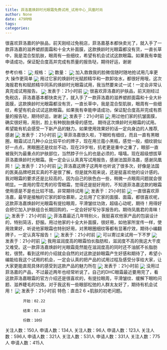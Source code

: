 ```yaml
---
title: 菲洛嘉焕龄时光眼霜免费试用_试用中心_凤凰时尚
author: None
date: 479RMB
tags: 
categories: 
---
```

很喜欢菲洛嘉的护肤品，前天刚经过免税店，菲洛嘉基本都快卖光了，就入手了一款菲洛嘉的滋养塑颜面霜和十全大补面膜，这款换龄时光眼霜都没有货，一直长草中，我是混合型肌肤，眼周有一些细纹，希望有机会试试这款眼霜。如果我有幸能申请成功，保证配合度高并完成有质量的报告哒，期待好运，谢谢
<!-- more -->
参考价格：
<img align="center" border="0" src="http://p0.ifengimg.com/a/2017/0921/8be83906a5a6c6fsize65_w750_h90.jpg" />
规格：
<img align="center" border="0" src="http://cosmeticsfile.ifeng.com/datas/uploadimage/try/201901/thumb_mid_20190103204441777.jpg" />
数量：
<img align="center" border="0" src="http://cosmeticsfile.ifeng.com/static/try/images/img013.jpg" />
加入救救我的脸微信随时随地抢试用几率更大 操作更简单
<img align="center" border="0" src="http://cosmeticsfile.ifeng.com/datas/uploadimage/2017-03/14/images/2017_03_14_14894845631953.jpg" />
用过它家的焕龄时光赋颜精华和一款卸妆水，都很好用哦，这次海报君有和赋颜精华同系的焕龄时光眼霜试用，我当然要来试一试！一定会非常认真完成试用报告。
<img align="center" border="0" src="http://sapp.d.ifeng.com/info/userimg?id=4000000033725630625" />
发表于：21小时前
<img align="center" border="0" src="http://sapp.d.ifeng.com/info/userimg?id=4000000033725300624" />
很喜欢菲洛嘉的护肤品，前天刚经过免税店，菲洛嘉基本都快卖光了，就入手了一款菲洛嘉的滋养塑颜面霜和十全大补面膜，这款换龄时光眼霜都没有货，一直长草中，我是混合型肌肤，眼周有一些细纹，希望有机会试试这款眼霜。如果我有幸能申请成功，保证配合度高并完成有质量的报告哒，期待好运，谢谢
<img align="center" border="0" src="http://sapp.d.ifeng.com/info/userimg?id=4000000033725060623" />
发表于：21小时前
<img align="center" border="0" src="http://sapp.d.ifeng.com/info/userimg?id=4000000024609620624" />
用过他们家的抗皱面膜，确实很好用，用到，脸上有种脱胎换骨的感觉。 期待这次焕龄时光眼霜的试用。希望能有机会感受一下新产品的魅力。如果使用效果好的话一定向身边的人推荐,感谢
<img align="center" border="0" src="http://sapp.d.ifeng.com/info/userimg?id=4000000033724730623" />
发表于：21小时前
<img align="center" border="0" src="http://sapp.d.ifeng.com/info/userimg?id=4000000033724220623" />
草菲洛嘉很久啦，下眼睑有细纹，而且一直有黑眼圈，眼霜试过几种小众比较平价的牌子，现在用兰蔻小黑瓶，感觉一般，细纹貌似好一点点，黑眼圈还是纹丝不动，现在29岁啦，抗老更是重中之重了，眼部一直被我列为最重点的护肤部位，当然脖子什么的也是必须的，嘻嘻。现在超级想拔草菲洛嘉焕龄时光眼霜。我一定会认认真真写试用报告，感谢法国菲洛嘉，感谢凤凰网！
<img align="center" border="0" src="http://sapp.d.ifeng.com/info/userimg?id=4000000033723920624" />
发表于：21小时前
<img align="center" border="0" src="http://sapp.d.ifeng.com/info/userimg?id=78701033" />
菲洛嘉这牌子这两年也听说了很多次，好像是法国的医美品牌吧其实真的不是很了解，但是就外观来说，还是挺喜欢他的设计感的。我对眼霜的要求还是比较高的，因为自己的肤色白一些，稍微一点眼周问题就会很明显。一直用的雪花秀的珍雪眼霜，觉得还是挺好用的，不知道菲洛嘉这款的眼霜使用感是不是也比较不错。非常期待试用
<img align="center" border="0" src="http://sapp.d.ifeng.com/info/userimg?id=4000000033722540630" />
发表于：21小时前
<img align="center" border="0" src="http://sapp.d.ifeng.com/info/userimg?id=4000000025251350625" />
一直很喜欢菲洛嘉，最早是接触的它家的卸妆慕斯，之后用了它家的面膜、面霜，都很喜欢呢，这款菲洛嘉焕龄时光眼霜有提拉眼周，平滑皱纹功效，超级心动呢，期待！用得好会把它加入护肤组合长期回购的，一定会好好写分享报告的。期待凤凰君的青睐！
<img align="center" border="0" src="http://cosmeticsfile.ifeng.com/datas/uploadimage/block/201901/20190107100000701.jpg" />
发表于：21小时前
<img align="center" border="0" src="http://cosmeticsfile.ifeng.com/static/try/images/img000.gif" />
菲洛嘉最近几年特别火，我挺喜欢他家产品的包装设计的，特别简洁，舒服。用过他家的十全大补面膜，很好用，如他家所宣传一样，使用效果好，听说他家眼霜也特别好用，对黑眼圈细纹等都有显著疗效，期待小编翻牌子，一定认真写报告！
<img align="center" border="0" src="http://cosmeticsfile.ifeng.com/static/try/images/img000.gif" />
发表于：21小时前
<img align="center" border="0" src="http://cosmeticsfile.ifeng.com/datas/uploadimage/try/201902/thumb_min_20190214233511341.jpg" />
可以寄过来试用一下不罗
<img align="center" border="0" src="http://cosmeticsfile.ifeng.com/datas/uploadimage/try/201902/thumb_min_20190215000100865.jpg" />
发表于：21小时前
<img align="center" border="0" src="http://cosmeticsfile.ifeng.com/datas/uploadimage/try/201902/thumb_min_20190202143944742.jpg" />
我用滋润度高的眼霜怕长脂肪粒，滋润度不高的我这大干皮又难受。这一款菲洛嘉焕龄时光眼霜竟然能在滋润度高的同时还不油腻不长脂肪粒，很赞。看到这样的介绍就会自然的对这款逆龄眼霜产生好感和期待了，希望小编能给我这个试用的机会，一定会认真的把产品的试用过程及感受分享给大家，让大家更能直观具体的感受到这款产品的魅力所在
<img align="center" border="0" src="http://cosmeticsfile.ifeng.com/datas/uploadimage/try/201902/thumb_min_20190202143829380.jpg" />
发表于：21小时前
<img align="center" border="0" src="http://cosmeticsfile.ifeng.com/datas/uploadimage/try/201901/thumb_min_20190122090927238.jpg" />
没用过菲洛嘉的产品，不过最近两年也经常听说了。自己的DHC眼霜最近要用完了，看这款菲洛嘉眼霜的官方介绍还是很喜欢的，有提拉眼周，平滑皱纹、缓解下眼睑问题、滋养睫毛的功效。对于我这有一些眼部松弛的人群太友好了，期待有机会试用！
<img align="center" border="0" src="http://cosmeticsfile.ifeng.com/static/try/images/img013.jpg" />
发表于：21小时前
特色：直击2 6 +肌肤的初老问题。
            开始：02.22
            结束：03.18
            份数：10份            
关注人数：150人
申请人数：134人
关注人数：96人
申请人数：123人
关注人数：596人
申请人数：321人
关注人数：531人
申请人数：331人
关注人数：775人
申请人数：415人
